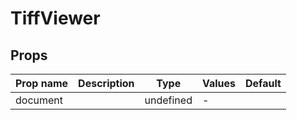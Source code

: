 # TiffViewer

## Props

| Prop name | Description | Type      | Values | Default |
| --------- | ----------- | --------- | ------ | ------- |
| document  |             | undefined | -      |         |
